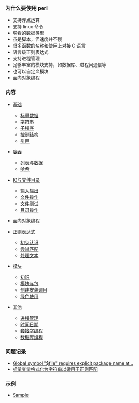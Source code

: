 

### 为什么要使用 perl

* 支持浮点运算
* 支持 linux 命令
* 够看的数据类型
* 虽是脚本，但速度并不慢
* 很多函数的名称和使用上对接 C 语言
* 语言级正则表达式
* 支持进程管理
* 足够丰富的模块支持，如数据库、进程间通信等
* 也可以自定义模块
* 面向对象编程


### 内容

* [基础](ch01)
    * [标量数据](ch01/01_标量数据.md)
    * [字符串](ch01/02_字符串.md)
    * [子程序](ch01/03_子程序.md)
    * [控制结构](ch01/04_控制结构.md)
    * [引用](ch01/05_引用.md)

* [容器](ch02)
    * [列表与数据](ch02/01_列表与数组.md)
    * [哈希](ch02/02_哈希.md)

* [IO与文件目录](ch03)
    * [输入输出](ch03/01_输入输出.md)
    * [文件操作](ch03/02_文件操作.md)
    * [文件测试](ch03/03_文件测试.md)
    * [目录操作](ch03/04_目录操作.md)

* 面向对象编程

* [正则表达式](ch05)
    * [初步认识](ch05/01_初步认识.md)
    * [尝试匹配](ch05/02_尝试匹配.md)
    * [处理文本](ch05/03_处理文本.md)

* [模块](ch06)
    * [初识](ch06/01_初识.md)
    * [模块与包](ch06/02_模块与包.md)
    * [创建安装调用](ch06/03_创建安装调用.md)
    * [绿色使用](ch06/04_绿色使用.md)

* [其他](ch07)
    * [进程管理](ch07/01_进程管理.md)
    * [时间日期](ch07/02_时间日期.md)
    * [套接字编程](ch07/03_套接字编程.md)
    * [数据库编程](ch07/04_数据库编程.md)


### 问题记录

* [Global symbol "$file" requires explicit package name at...](Q/01.md)
* [标量变量格式化为字符串以适用于正则匹配](Q/02.md)


### 示例

* [Sample](Ext)

